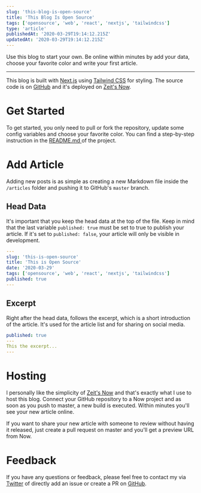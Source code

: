 ```yaml
---
slug: 'this-blog-is-open-source'
title: 'This Blog Is Open Source'
tags: ['opensource', 'web', 'react', 'nextjs', 'tailwindcss']
type: 'article'
publishedAt: '2020-03-29T19:14:12.215Z'
updatedAt: '2020-03-29T19:14:12.215Z'
---
```


Use this blog to start your own.
Be online within minutes by add your data, choose your favorite color and write your first article.

---

This blog is built with [Next.js](https://nextjs.org) using [Tailwind CSS](https://tailwindcss.com) for styling.
The source code is on [GitHub](https://github.com/lailo/lailo.ch) and it's deployed on [Zeit's Now](https://zeit.co).

# Get Started

To get started, you only need to pull or fork the repository, update some config variables and choose your favorite color.
You can find a step-by-step instruction in the [README.md ](https://github.com/lailo/lailo.ch/blob/master/README.md) of the project.

# Add Article

Adding new posts is as simple as creating a new Markdown file inside the `/articles` folder and pushing it to GitHub's `master` branch.

## Head Data

It's important that you keep the head data at the top of the file.
Keep in mind that the last variable `published: true` must be set to true to publish your article.
If it's set to `published: false`, your article will only be visible in development.

```yml
---
slug: 'this-is-open-source'
title: 'This is Open Source'
date: '2020-03-29'
tags: ['opensource', 'web', 'react', 'nextjs', 'tailwindcss']
published: true
---

```

## Excerpt

Right after the head data, follows the excerpt, which is a short introduction of the article.
It's used for the article list and for sharing on social media.

```yml
published: true
---
This the excerpt...
---

```

# Hosting

I personally like the simplicity of [Zeit's Now](https://zeit.co) and that's exactly what I use to host this blog.
Connect your GitHub repository to a Now project and as soon as you push to master, a new build is executed.
Within minutes you'll see your new article online.

If you want to share your new article with someone to review without having it released, just create a pull request on master and you'll get a preview URL from Now.

# Feedback

If you have any questions or feedback, please feel free to contact my via [Twitter](https://twitter.com/lailo-ch) of directly add an issue or create a PR on [GitHub](https://github.com/lailo/lailo.ch).
